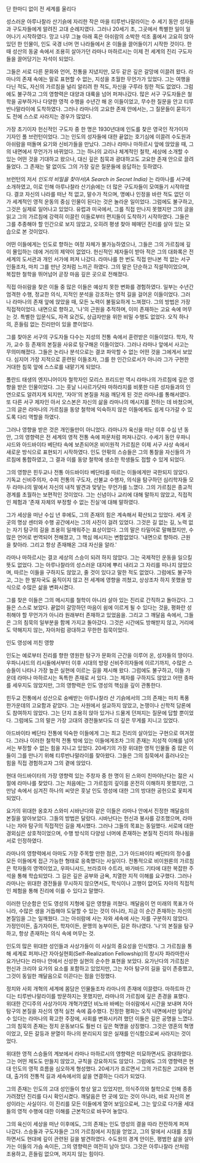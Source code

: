 

단 한마디 없이 전 세계를 울리다

성스러운 아루나찰라 산기슭에 자리한 작은 마을 티루반나말라이는 수 세기 동안 성자들과 구도자들에게 알려진 고대 순례지였다. 그러나 20세기 초, 그곳에서 특별한 일이 일어나기 시작하였다. 망고 나무 그늘 아래 혹은 아쉬람의 소박한 석조 홀에서 고요히 앉아 있던 한 인물이, 인도 국경 너머 먼 나라들에서 온 이들을 끌어들이기 시작한 것이다. 한때 성산의 동굴 속에서 조용히 살아가던 라마나 마하르시는 이제 전 세계의 진리 구도자들을 끌어당기는 자석이 되었다.

그들은 서로 다른 문화와 언어, 전통을 지녔지만, 모두 같은 깊은 갈망에 이끌려 왔다. 라마나의 존재 속에는 말로 표현할 수 없는, 지성을 초월한 무언가가 있었다. 그는 여행을 다닌 적도, 자신의 가르침을 널리 알리려 한 적도, 자신을 구루라 칭한 적도 없었다. 그럼에도 불구하고 그의 영향력은 대양과 대륙을 넘어 퍼져나갔다. 많은 서구 구도자들은 철학을 공부하거나 다양한 영적 수행을 수년간 해 온 이들이었고, 무수한 질문을 안고 티루반나말라이에 도착하였다. 그러나 라마나의 고요한 존재 안에서는, 그 질문들이 묻히기도 전에 스스로 사라지는 경우가 많았다.

가장 초기이자 헌신적인 구도자 중 한 명은 1930년대에 인도를 찾은 영국인 작가이자 기자인 폴 브런턴이었다. 그는 인도의 성자들에 대한 끝없는 호기심에 이끌려 수도원과 아쉬람을 떠돌며 요기와 신비가들을 만났다. 그러나 라마나 마하르시 앞에 앉았을 때, 그의 내면에서 무언가가 바뀌었다. 그는 하나의 교리나 체계적인 철학, 세상에 소개할 수 있는 어떤 것을 기대하고 왔으나, 대신 깊은 침묵과 광대하고도 고요한 존재 안으로 끌려들었다. 그 존재는 말 없이도 그의 가장 깊은 질문들에 응답하는 듯하였다.

브런턴의 저서 *인도의 비밀을 찾아서(A Search in Secret India)* 는 라마나를 서구에 소개하였고, 이로 인해 아루나찰라 산기슭에는 더 많은 구도자들이 모여들기 시작하였다. 결코 자신의 나라를 떠난 적 없고, 말수가 적으며, 명예나 인정을 바란 적도 없던 이가 세계적인 영적 운동의 중심 인물이 된다는 것은 놀라운 일이었다. 그럼에도 불구하고, 그것은 실제로 일어나고 있었다. 유럽과 미국에서, 그를 직접 만나지 못했지만 그의 글을 읽고 그의 가르침에 강력히 이끌린 이들로부터 편지들이 도착하기 시작하였다. 그들은 그를 추종해야 할 인간으로 보지 않았고, 오히려 평생 찾아 헤매던 진리를 살아 있는 모습으로 본 것이었다.

어떤 이들에게는 인도로 향하는 여정 자체가 불가능하였으나, 그들은 그의 가르침에 깊이 몰입하는 데에 거리의 제약이 없었다. 헌신적인 제자들이 받아 적은 그의 대화록은 전 세계의 도서관과 개인 서가에 퍼져 나갔다. 라마나를 한 번도 직접 만나본 적 없는 서구인들조차, 마치 그를 만난 것처럼 느끼곤 하였다. 그의 말은 단순하고 직설적이었으며, 복잡한 철학을 뛰어넘어 곧장 마음 깊은 곳으로 전해졌다.

직접 아쉬람을 찾은 이들 중 많은 이들은 예상치 못한 변화를 경험하였다. 일부는 수년간 엄격한 수행, 정교한 의식, 지적인 분석을 강조하는 영적 길을 걸어온 이들이었다. 그러나 라마나의 존재 앞에 앉았을 때, 모든 노력이 불필요하게 느껴졌다. 그의 방법은 가장 직접적이었다. 내면으로 향하고, '나'의 근원을 추적하며, 이미 존재하는 고요 속에 머무는 것. 특별한 입문식도, 자격 요건도, 상급자만을 위한 비밀 수행도 없었다. 오직 하나의, 흔들림 없는 진리만이 있을 뿐이었다.

그를 찾아온 서구의 구도자들 다수는 지성의 전통 속에서 훈련받은 이들이었다. 학자, 작가, 교수 등 존재의 본질을 사유로 탐구해온 이들이었다. 그러나 라마나 앞에서 사고는 무의미해졌다. 그들은 논리나 분석으로는 결코 파악할 수 없는 어떤 것을 그에게서 보았다. 심지어 가장 지적으로 훈련된 이들조차, 그를 한 인간으로서가 아니라 그가 구현한 거대한 침묵 앞에 스스로를 내맡기게 되었다.

폴란드 태생의 엔지니어이자 철학자인 모리스 프리드만 역시 라마나의 가르침에 깊은 영향을 받은 인물이었다. 그는 훗날 니사르가닷따 마하라지를 비롯한 다른 성자들과의 인연으로도 알려지게 되지만, '자아'의 본질을 처음 깨닫게 된 것은 라마나를 통해서였다. 또 다른 서구 제자인 아서 오스본은 자신의 삶을 라마나의 메시지를 전하는 데 바쳤으며, 그의 글은 라마나의 가르침을 동양 철학에 익숙하지 않은 이들에게도 쉽게 다가갈 수 있도록 다리 역할을 하였다.

그러나 영향을 받은 것은 개인들만이 아니었다. 라마나가 육신을 떠난 이후 수십 년 동안, 그의 영향력은 전 세계의 영적 전통 속에 파문처럼 퍼져나갔다. 수세기 동안 우파니샤드와 아드바이타 베단타 속에 보존되어온 비이원적 가르침은 이제 서구 사상 속에서 새로운 방식으로 표현되기 시작하였다. 인도 안팎의 스승들은 그의 통찰을 자신들의 가르침에 통합하였고, 그 결과 이를 동양 철학에 생소한 학생들도 접할 수 있게 되었다.

그의 영향은 힌두교나 전통 아드바이타 베단타를 따르는 이들에게만 국한되지 않았다. 기독교 신비주의자, 수피 전통의 구도자, 선불교 수행자, 의식을 탐구하던 심리학자들 모두 라마나의 말에서 자신의 내적 발견과 맞닿는 무언가를 느꼈다. 그의 가르침은 종교적 경계를 초월하는 보편적인 것이었다. 그는 신념이나 교리에 대해 말하지 않았고, 직접적인 체험과 '존재 자체의 부정할 수 없는 진실'에 대해 말하였다.

그가 세상을 떠난 수십 년 후에도, 그의 존재의 힘은 계속해서 확산되고 있었다. 세계 곳곳의 명상 센터와 수행 공간에서는 그의 사진이 걸려 있었다. 그것은 길 없는 길, 노력 없는 자기 탐구의 길을 조용히 일깨워주는 표상이었다. 그의 말은 타밀어로 말해졌지만, 수많은 언어로 번역되어 전해졌고, 그 핵심 메시지는 변함없었다. '내면으로 향하라. 근원을 찾아라. 그리고 항상 존재해온 그대 자신을 알라.'

라마나 마하르시는 결코 세상의 스승이 되려 하지 않았다. 그는 국제적인 운동을 일으킬 뜻도 없었다. 그는 아루나찰라의 성스러운 대지에 뿌리 내리고 그 자리를 떠나지 않았으며, 따르는 이들을 구하지도 않았고, 줄 것이 있다고 말한 적도 없었다. 그럼에도 불구하고, 그는 한 발자국도 움직이지 않고 전 세계에 영향을 끼쳤고, 상상조차 하지 못했을 방식으로 수많은 삶을 변화시켰다.

그를 찾은 이들은 그의 메시지를 철학이 아니라 살아 있는 진리로 간직하고 돌아갔다. 그들은 스스로 보았다. 끝없이 갈망하던 마음이 쉼에 이르게 될 수 있다는 것을, 평화란 성취해야 할 무언가가 아니라 원래부터 존재하고 있었음을. 그리고 그 깨달음 속에서, 그들은 그의 침묵의 일부분을 함께 가지고 돌아갔다. 그것은 시간에도 방해받지 않고, 거리에도 약해지지 않는, 자아처럼 광대하고 무한한 침묵이었다.

인도 영성에 끼친 영향

인도는 예로부터 진리를 향한 영원한 탐구가 문화의 근간을 이루어 온, 성자들의 땅이다. 우파니샤드의 리시들에서부터 이후 시대의 방랑 신비주의자들에 이르기까지, 수많은 스승들이 나타나 가장 높은 실현에 이르는 길을 제시해 왔다. 그럼에도 불구하고, 이들 가운데 라마나 마하르시는 독특한 존재로 서 있다. 그는 제자를 구하지도 않았고 어떤 종파를 세우지도 않았지만, 그의 영향력은 인도 영성의 핵심을 깊이 관통한다.

힌두교 전통에서 성산으로 숭배받는 아루나찰라 산 기슭에서의 그의 존재는 마치 폭풍 한가운데의 고요함과 같았다. 그는 사원에서 설교하지 않았고, 논쟁이나 신학적 담론에도 참여하지 않았다. 그는 단지 조용히 앉아 있거나 드물게 던져지는 질문에 답할 뿐이었다. 그럼에도 그의 말은 가장 고대의 경전들보다도 더 깊은 무게를 지니고 있었다.

아드바이타 베단타 전통에 익숙한 이들에게 그는 최고 진리의 살아있는 구현으로 여겨졌다. 그러나 이러한 철학적 전통 밖에 있는 이들에게조차 그의 존재는 지성적 이해를 넘어서는 부정할 수 없는 힘을 지니고 있었다. 20세기의 가장 위대한 영적 인물들 중 많은 이들이 그를 만나기 위해 티루반나말라이를 찾아왔다. 그들은 그의 침묵에서 흘러나오는 힘을 직접 경험하고자 그의 곁에 앉았다.

현대 아드바이타의 가장 영향력 있는 주창자 중 한 명이 된 스와미 친마야난다는 젊은 시절에 라마나를 찾았다. 그는 처음에는 그 가르침의 깊이를 온전히 이해하지 못했지만, 그 만남 속에서 심겨진 하나의 씨앗은 훗날 인도 영성에 대한 그의 방대한 공헌으로 꽃피게 되었다.

요가의 위대한 옹호자 스와미 시바난다와 같은 이들은 라마나 안에서 진정한 깨달음의 본질을 알아보았다. 그들의 방법은 달랐다. 시바난다는 헌신과 봉사를 강조했으며, 라마나는 자아 탐구의 직접적인 길을 제시했다. 그러나 그들의 목표는 동일했다. 서로에 대한 경외심은 상호적이었으며, 수행 방식의 다양성 너머에 존재하는 본질적 진리의 하나됨을 서로 인정하였다.

라마나의 영향력에서 아마도 가장 주목할 만한 점은, 그가 아드바이타 베단타의 정수를 모든 이들에게 접근 가능한 형태로 응축했다는 사실이다. 전통적으로 비이원론의 가르침은 학자들의 영역이었고, 우파니샤드, 브라흐마 수트라, 바가바드 기타에 대한 복잡한 주석을 통해 학습되었다. 그 길은 깊은 공부와 금욕, 치열한 지적 이해를 요구했다. 그러나 라마나는 위대한 경전들을 무시하지 않으면서도, 학식이나 고행이 없어도 자아의 직접적인 체험을 통해 진리에 이를 수 있다고 말했다.

이러한 단순함은 인도 영성의 지형에 깊은 영향을 끼쳤다. 깨달음이 먼 미래의 목표가 아니라, 수많은 생을 거듭해야 도달할 수 있는 것이 아니라, 지금 이 순간 존재하는 자신의 본질임을 그는 일깨웠다. 그는 아쉬람에 사는 자와 세속에 사는 자를 구분하지 않았다. 가정인이든, 출가자이든, 학자이든, 문맹의 농부이든, 길은 하나였다. '나'의 본질을 탐구하고, 항상 존재하는 의식 속에 머무는 것.

인도의 많은 위대한 성인들과 사상가들이 이 사실의 중요성을 인식했다. 그 가르침을 통해 세계로 퍼져나간 자아실현회(Self-Realization Fellowship)의 창시자 파라마한사 요가난다는 라마나 안에서 신성한 실현의 순수한 표현을 보았다. 요가난다의 가르침은 헌신과 크리야 요가의 요소를 포함하고 있었지만, 그는 자아 탐구의 길을 깊이 존중했고, 그것이 동일한 깨달음으로 이끈다는 점을 인정했다.

정치와 사회 개혁의 세계에 몸담은 인물들조차 라마나의 존재에 이끌렸다. 마하트마 간디는 티루반나말라이를 방문하지는 못했지만, 라마나의 가르침에 깊은 존경을 표했다. 위대한 간디주의 사상가이자 개혁가였던 비노바 바베는 아쉬람에서 시간을 보내며 자아 탐구의 본질을 자신의 영적 실천 속에 흡수했다. 진정한 평화는 오직 내면에서만 일어날 수 있다는 라마나의 확고한 주장에, 사회를 변화시키려 했던 이들은 깊은 공명을 느꼈다. 그의 침묵의 존재는 정치 운동보다도 훨씬 더 깊은 혁명을 상징했다. 그것은 영혼의 혁명이었고, 모든 갈등과 분열이 하나의 분리되지 않은 실재를 인식함으로써 사라지는 것이었다.

위대한 영적 스승들의 계보에서 라마나 마하르시의 영향력은 미묘하면서도 광대하였다. 그는 어떤 제도도 만들지 않았고, 규칙을 강요하지도 않았다. 그럼에도 그의 영향력은 현대 인도의 영적 흐름을 심오하게 형성했다. 20세기가 흐르면서 그의 가르침은 고대와 현대, 출가의 전통적 길과 세속에서의 삶을 연결하는 다리가 되었다.

그의 존재는 인도의 고대 성인들이 항상 알고 있었지만, 의식주의와 철학으로 인해 종종 가려졌던 진리를 다시 확인시켰다. 깨달음은 먼 곳에 있는 것이 아니라, 바로 자신의 본성이라는 사실이다. 이 진리를 모든 이들에게 열어 보임으로써, 그는 앞으로 다가올 세대들의 영적 수행에 대한 이해를 근본적으로 바꾸어 놓았다.

그의 육신이 세상을 떠난 이후에도, 그의 존재는 인도 영성의 결을 따라 잔잔하게 퍼져 나갔다. 스승들과 구도자들은 그의 가르침에서 지침을 얻었고, 그의 말에서 시대를 초월하면서도 현대에 깊이 관련된 길을 발견하였다. 수도원의 경계 안이든, 평범한 삶을 살아가는 이들의 가슴 속이든, 그의 영향력은 여전히 남아 있다. 그것은 아루나찰라 산처럼 조용하고, 흔들림 없으며, 꺼지지 않는 힘이다.